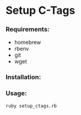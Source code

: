 # Setup C-Tags

### Requirements:
- homebrew
- rbenv
- git
- wget

### Installation:

### Usage:
`ruby setup_ctags.rb`
